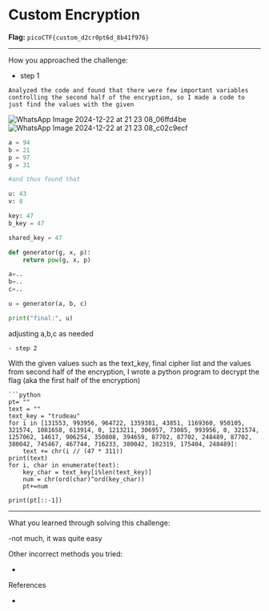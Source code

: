# Custom Encryption

**Flag:** `picoCTF{custom_d2cr0pt6d_8b41f976}`

---
How you approached the challenge:

- step 1

```
Analyzed the code and found that there were few important variables controlling the second half of the encryption, so I made a code to just find the values with the given
```
![WhatsApp Image 2024-12-22 at 21 23 08_06ffd4be](https://github.com/user-attachments/assets/0e289115-b5a4-46b1-85b2-4c1e5d7a35ea)
![WhatsApp Image 2024-12-22 at 21 23 08_c02c9ecf](https://github.com/user-attachments/assets/b086ab9a-6ff2-4432-8ab9-046c14c7d78b)

```python
a = 94
b = 21
p = 97
g = 31

#and thus found that 

u: 43
v: 8

key: 47
b_key = 47

shared_key = 47
```
```python
def generator(g, x, p):
    return pow(g, x, p)

a=..
b=..
c=..

u = generator(a, b, c)

print("final:", u)
```
adjusting a,b,c as needed
```
- step 2

```
With the given values such as the text_key, final cipher list and the values from second half of the encryption, I wrote a python program to decrypt the flag (aka the first half of the encryption)
```
```python
pt= ""
text = ""
text_key = "trudeau"
for i in [131553, 993956, 964722, 1359381, 43851, 1169360, 950105, 321574, 1081658, 613914, 0, 1213211, 306957, 73085, 993956, 0, 321574, 1257062, 14617, 906254, 350808, 394659, 87702, 87702, 248489, 87702, 380042, 745467, 467744, 716233, 380042, 102319, 175404, 248489]:
    text += chr(i // (47 * 311))
print(text)
for i, char in enumerate(text):
    key_char = text_key[i%len(text_key)]
    num = chr(ord(char)^ord(key_char))
    pt+=num
    
print(pt[::-1])
```
---

What you learned through solving this challenge:

-not much, it was quite easy

Other incorrect methods you tried:

-

References

-
